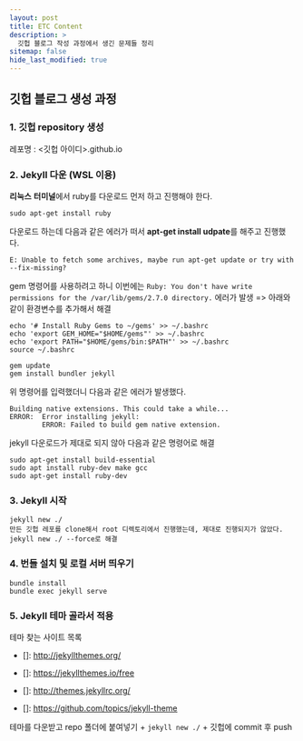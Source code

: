 ```yaml
---
layout: post
title: ETC Content
description: >
  깃헙 블로그 작성 과정에서 생긴 문제들 정리
sitemap: false
hide_last_modified: true
---
```


## 깃헙 블로그 생성 과정

### 1. 깃헙 repository 생성

레포명 : <깃헙 아이디>.github.io



### 2. Jekyll 다운 (WSL 이용)

**리눅스** **터미널**에서 ruby를 다운로드 먼저 하고 진행해야 한다.

```shell
sudo apt-get install ruby
```

다운로드 하는데 다음과 같은 에러가 떠서 **apt-get install udpate**를 해주고 진행했다.

```shell
E: Unable to fetch some archives, maybe run apt-get update or try with --fix-missing?
```



gem 명령어를 사용하려고 하니 이번에는 `Ruby: You don't have write permissions for the /var/lib/gems/2.7.0 directory.` 에러가 발생 => 아래와 같이 환경변수를 추가해서 해결

```shell
echo '# Install Ruby Gems to ~/gems' >> ~/.bashrc
echo 'export GEM_HOME="$HOME/gems"' >> ~/.bashrc
echo 'export PATH="$HOME/gems/bin:$PATH"' >> ~/.bashrc
source ~/.bashrc
```



[jekyll 사이트]: https://jekyllrb-ko.github.io/

```shell
gem update
gem install bundler jekyll
```



위 명령어를 입력했더니 다음과 같은 에러가 발생했다.

```shell
Building native extensions. This could take a while...
ERROR:  Error installing jekyll:
        ERROR: Failed to build gem native extension.
```

jekyll 다운로드가 제대로 되지 않아 다음과 같은 명령어로 해결

```shell
sudo apt-get install build-essential
sudo apt install ruby-dev make gcc
sudo apt-get install ruby-dev
```



### 3. Jekyll 시작

```shell
jekyll new ./
만든 깃헙 레포를 clone해서 root 디렉토리에서 진행했는데, 제대로 진행되지가 않았다.
jekyll new ./ --force로 해결
```



### 4. 번들 설치 및 로컬 서버 띄우기

```shell
bundle install
bundle exec jekyll serve
```



### 5. Jekyll 테마 골라서 적용

테마 찾는 사이트 목록

- []: http://jekyllthemes.org/

- []: https://jekyllthemes.io/free

- []: http://themes.jekyllrc.org/

- []: https://github.com/topics/jekyll-theme



테마를 다운받고 repo 폴더에 붙여넣기 + `jekyll new ./` + 깃헙에 commit 후 push
